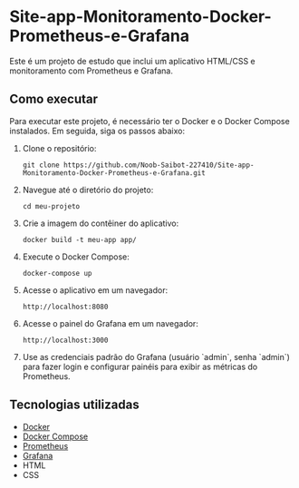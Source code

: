 <!DOCTYPE html>
<html>
<head>
  <link rel="stylesheet" href="https://cdnjs.cloudflare.com/ajax/libs/font-awesome/5.15.3/css/all.min.css" integrity="sha512-FNvvZTQjG4e7q0QDvBktAyOz6hBLFZKbBrB1ATqW63sMvaA/yXJh7A06zqXvBb4nYSSKxXvzjzJHZ7sphR8Twg==" crossorigin="anonymous" referrerpolicy="no-referrer" />
</head>
<body>
  <h1>Site-app-Monitoramento-Docker-Prometheus-e-Grafana</h1>
  <p>Este é um projeto de estudo que inclui um aplicativo HTML/CSS e monitoramento com Prometheus e Grafana.</p>
  <h2>Como executar</h2>
  <p>Para executar este projeto, é necessário ter o Docker e o Docker Compose instalados. Em seguida, siga os passos abaixo:</p>
  <ol>
    <li>Clone o repositório:</li>
    <pre><code>git clone https://github.com/Noob-Saibot-227410/Site-app-Monitoramento-Docker-Prometheus-e-Grafana.git</code></pre>
    <li>Navegue até o diretório do projeto:</li>
    <pre><code>cd meu-projeto</code></pre>
    <li>Crie a imagem do contêiner do aplicativo:</li>
    <pre><code>docker build -t meu-app app/</code></pre>
    <li>Execute o Docker Compose:</li>
    <pre><code>docker-compose up</code></pre>
    <li>Acesse o aplicativo em um navegador:</li>
    <pre><code>http://localhost:8080</code></pre>
    <li>Acesse o painel do Grafana em um navegador:</li>
    <pre><code>http://localhost:3000</code></pre>
    <li>Use as credenciais padrão do Grafana (usuário `admin`, senha `admin`) para fazer login e configurar painéis para exibir as métricas do Prometheus.</li>
  </ol>
<h2>Tecnologias utilizadas</h2>
<ul>
  <li><a href="https://www.docker.com/"><i class="fab fa-docker"></i> Docker</a></li>
  <li><a href="https://docs.docker.com/compose/"><i class="fab fa-docker"></i> Docker Compose</a></li>
  <li><a href="https://prometheus.io/"><i class="fab fa-prometheus"></i> Prometheus</a></li>
  <li><a href="https://grafana.com/"><i class="fab fa-grafana"></i> Grafana</a></li>
  <li><i class="fab fa-html5"></i> HTML</li>
  <li><i class="fab fa-css3"></i> CSS</li>
</ul>
</body>
</html>

